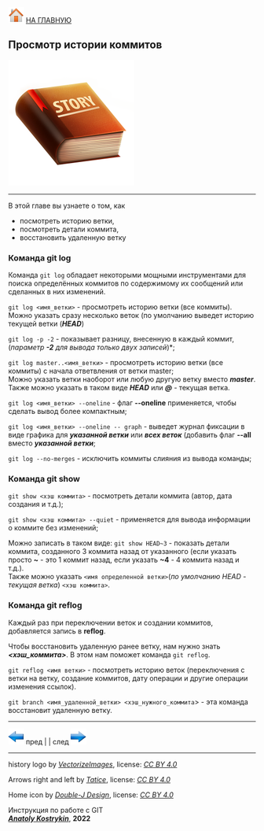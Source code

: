 [![home](./images/home.png)](./readme.md "Домой") [НА ГЛАВНУЮ](./readme.md "Вернуться на главную страницу")

## Просмотр истории коммитов

![history_logo](./images/history_logo.png)

---

В этой главе вы узнаете о том, как 
* посмотреть историю ветки,  
* посмотреть детали коммита,
* восстановить удаленную ветку

### Команда git log

Команда `git log` обладает некоторыми мощными инструментами для поиска определённых коммитов по содержимому их сообщений или сделанных в них изменений.

`git log <имя_ветки>` - просмотреть историю ветки (все коммиты). Можно указать сразу несколько веток (по умолчанию выведет историю текущей ветки (***HEAD***)  

`git log -p -2` - показывает разницу, внесенную в каждый коммит, (*параметр **-2** для вывода только двух записей*)*;

`git log master..<имя_ветки>` - просмотреть историю ветки (все коммиты) с начала ответвления от ветки master;  
Можно указать ветки наоборот или любую другую ветку вместо ***master***.  
Также можно указать в таком виде ***HEAD*** или ***@*** - текущая ветка.

`git log <имя_ветки> --oneline` - флаг **--oneline** применяется, чтобы сделать вывод более компактным;

`git log <имя_ветки> --oneline -- graph` - выведет журнал фиксации в виде графика для ***указанной ветки*** или ***всех веток*** (добавить флаг **--all** вместо ***указанной ветки***;

``git log --no-merges`` - исключить коммиты слияния из вывода команды;

### Команда git show

`git show <хэш коммита>` - посмотреть детали коммита (автор, дата создания и т.д.);   

`git show <хэш коммита> --quiet` - применяется для вывода информации о коммите без изменений;

Можно записать в таком виде: `git show HEAD~3` - показать детали коммита, созданного 3 коммита назад от указанного (если указать просто **~** - это 1 коммит назад, если указать **~4** - 4 коммита назад и т.д.).  
Также можно указать `<имя определенной ветки>`(*по умолчанию HEAD - текущая ветка*) `<хэш коммита>`.

### Команда git reflog

Каждый раз при переключении веток и создании коммитов, добавляется запись в **reflog**.

Чтобы восстановить удаленную ранее ветку, нам нужно знать ***<хэш_коммита>***. В этом нам поможет команда `git reflog`.

`git reflog <имя ветки>` - посмотреть историю веток (переключения с ветки на ветку, создание коммитов, дату операции и другие операции изменения ссылок).

`git branch <имя_удаленной_ветки> <хэш_нужного_коммита`> - эта команда восстановит удаленную ветку.

---

[![previous](./images/arrow_left.png)](./different_situations.md "Предыдущая")
пред | | след [![next](./images/arrow_right.png)](./comparing.md "Следующая")

---

history logo by *[VectorizeImages]( http://www.vectorizeimages.com)*, 
license: *[CC BY 4.0](https://creativecommons.org/licenses/by/4.0/)*

Arrows right and left by *[Tatice](http://tatice.deviantart.com)*, 
license: *[CC BY 4.0](https://creativecommons.org/licenses/by/4.0/)*

Home icon by *[Double-J Design](http://www.doublejdesign.co.uk)*, 
license: *[CC BY 4.0](https://creativecommons.org/licenses/by/4.0/)*

Инструкция по работе с GIT  
***[Anatoly Kostrykin](https://github.com/Anatoly-web-dev)***, **2022**